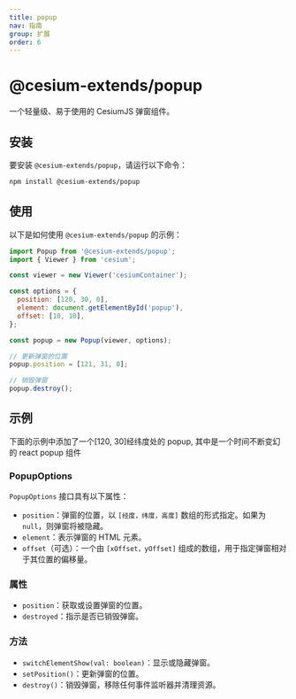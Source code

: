 ```yaml
---
title: popup
nav: 指南
group: 扩展
order: 6
---
```


# @cesium-extends/popup

一个轻量级、易于使用的 CesiumJS 弹窗组件。

## 安装

要安装 `@cesium-extends/popup`，请运行以下命令：

```bash
npm install @cesium-extends/popup
```

## 使用

以下是如何使用 `@cesium-extends/popup` 的示例：

```javascript
import Popup from '@cesium-extends/popup';
import { Viewer } from 'cesium';

const viewer = new Viewer('cesiumContainer');

const options = {
  position: [120, 30, 0],
  element: document.getElementById('popup'),
  offset: [10, 10],
};

const popup = new Popup(viewer, options);

// 更新弹窗的位置
popup.position = [121, 31, 0];

// 销毁弹窗
popup.destroy();
```

## 示例

下面的示例中添加了一个[120, 30]经纬度处的 popup, 其中是一个时间不断变幻的 react popup 组件

<code src="@/components/Map/popup.tsx"></code>

### PopupOptions

`PopupOptions` 接口具有以下属性：

- `position`：弹窗的位置，以 `[经度，纬度，高度]` 数组的形式指定。如果为 `null`，则弹窗将被隐藏。
- `element`：表示弹窗的 HTML 元素。
- `offset`（可选）：一个由 `[xOffset，yOffset]` 组成的数组，用于指定弹窗相对于其位置的偏移量。

### 属性

- `position`：获取或设置弹窗的位置。
- `destroyed`：指示是否已销毁弹窗。

### 方法

- `switchElementShow(val: boolean)`：显示或隐藏弹窗。
- `setPosition()`：更新弹窗的位置。
- `destroy()`：销毁弹窗，移除任何事件监听器并清理资源。
